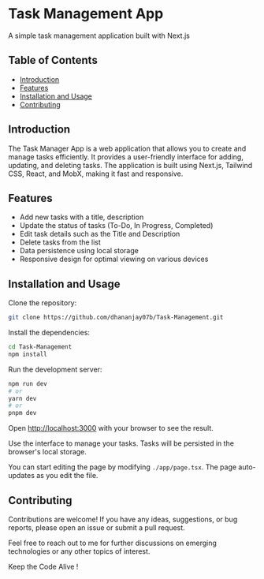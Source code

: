 # Task Management App
A simple task management application built with Next.js

## Table of Contents

- [Introduction](#introduction)
- [Features](#features)
- [Installation and Usage](#installation-and-usage)
- [Contributing](#contributing)

## Introduction
The Task Manager App is a web application that allows you to create and manage tasks efficiently. It provides a user-friendly interface for adding, updating, and deleting tasks. The application is built using Next.js, Tailwind CSS, React, and MobX, making it fast and responsive.

## Features
* Add new tasks with a title, description
* Update the status of tasks (To-Do, In Progress, Completed)
* Edit task details such as the Title and Description
* Delete tasks from the list
* Data persistence using local storage
* Responsive design for optimal viewing on various devices

## Installation and Usage

Clone the repository:

```bash
git clone https://github.com/dhananjay07b/Task-Management.git
```

Install the dependencies:

```bash
cd Task-Management
npm install
```

Run the development server:

```bash
npm run dev
# or
yarn dev
# or
pnpm dev
```

Open [http://localhost:3000](http://localhost:3000) with your browser to see the result.

Use the interface to manage your tasks. Tasks will be persisted in the browser's local storage.

You can start editing the page by modifying `./app/page.tsx`. The page auto-updates as you edit the file.

## Contributing

Contributions are welcome! If you have any ideas, suggestions, or bug reports, please open an issue or submit a pull request.

Feel free to reach out to me for further discussions on emerging technologies or any other topics of interest.

Keep the Code Alive !